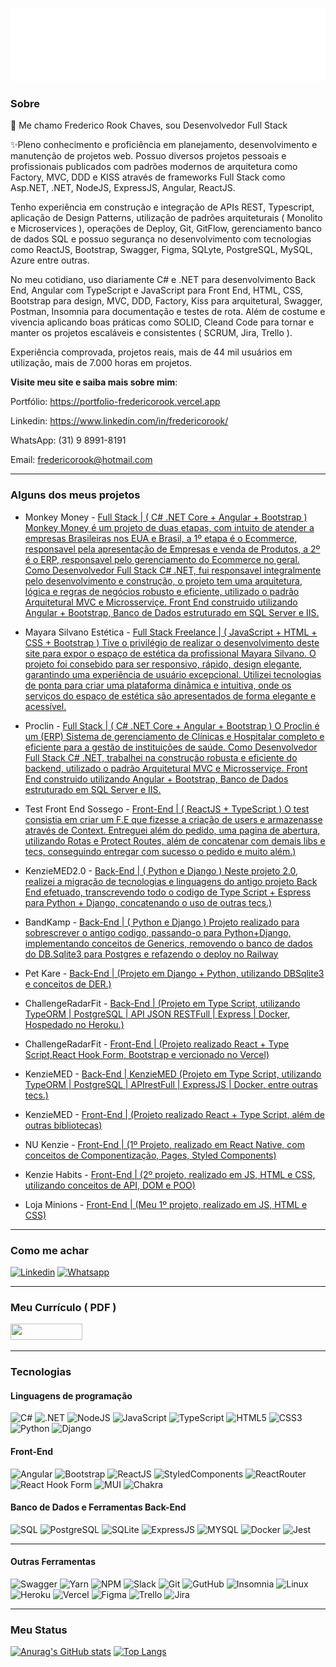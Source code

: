 <span align="center">

![](./header.svg)

</span>

### Sobre

👋 Me chamo Frederico Rook Chaves, sou Desenvolvedor Full Stack 

✨Pleno conhecimento e proficiência em planejamento, desenvolvimento e manutenção de projetos web. Possuo diversos projetos pessoais e profissionais publicados com padrões modernos de arquitetura como Factory, MVC, DDD e KISS através de frameworks Full Stack como Asp.NET, .NET, NodeJS, ExpressJS, Angular, ReactJS. 

Tenho experiência em construção e integração de APIs REST, Typescript, aplicação de Design Patterns, utilização de padrões arquiteturais ( Monolito e Microservices ), operações de Deploy, Git, GitFlow, gerenciamento banco de dados SQL e possuo segurança no desenvolvimento com tecnologias como ReactJS, Bootstrap, Swagger, Figma, SQLyte, PostgreSQL, MySQL, Azure entre outras.

No meu cotidiano, uso diariamente C# e .NET para desenvolvimento Back End, Angular com TypeScript e JavaScript para Front End, HTML, CSS, Bootstrap para design, MVC, DDD, Factory, Kiss para arquitetural, Swagger, Postman, Insomnia para documentação e testes de rota. Além de costume e vivencia aplicando boas práticas como SOLID, Cleand Code para tornar e manter os projetos escaláveis e consistentes ( SCRUM, Jira, Trello ).

Experiência comprovada, projetos reais, mais de 44 mil usuários em utilização, mais de 7.000 horas em projetos.

**Visite meu site e saiba mais sobre mim**: 

Portfólio: https://portfolio-fredericorook.vercel.app

Linkedin:  https://www.linkedin.com/in/fredericorook/

WhatsApp: (31) 9 8991-8191

Email: fredericorook@hotmail.com

---
### Alguns dos meus projetos

- Monkey Money - [Full Stack | ( C# .NET Core + Angular + Bootstrap ) Monkey Money é um projeto de duas etapas, com intuito de atender a empresas Brasileiras nos EUA e Brasil, a 1º etapa é o Ecommerce, responsavel pela apresentação de Empresas e venda de Produtos, a 2º é o ERP, responsavel pelo gerenciamento do Ecommerce no geral. 
Como Desenvolvedor Full Stack C# .NET, fui responsavel integralmente pelo desenvolvimento e construção, o projeto tem uma arquitetura, lógica e regras de negócios robusto e eficiente, utilizado o padrão Arquitetural MVC e Microsserviçe. Front End construido utilizando Angular + Bootstrap, Banco de Dados estruturado em SQL Server e IIS.
](https://erp.gerenciarsc.com.br/monkey)


- Mayara Silvano Estética - [Full Stack  Freelance | ( JavaScript + HTML + CSS + Bootstrap ) Tive o privilégio de realizar o desenvolvimento deste site para expor o espaço de estética da profissional Mayara Silvano. 
O projeto foi consebido para ser responsivo, rápido, design elegante, garantindo uma experiência de usuário excepcional. 
Utilizei tecnologias de ponta para criar uma plataforma dinâmica e intuitiva, onde os serviços do espaço de estética são apresentados de forma elegante e acessível.  
](https://mayarasilvanoestetica.com.br/)


- Proclin - [Full Stack | ( C# .NET Core + Angular + Bootstrap )  O Proclin é um (ERP) Sistema de gerenciamento de Clínicas e Hospitalar completo e eficiente para a gestão de instituições de saúde.
Como Desenvolvedor Full Stack C# .NET, trabalhei na construção robusta e eficiente do backend, utilizado o padrão Arquitetural MVC e Microsserviçe. Front End construido utilizando Angular + Bootstrap, Banco de Dados estruturado em SQL Server e IIS.
](https://sistemaproclin.com.br/)


- Test Front End Sossego - [Front-End | ( ReactJS + TypeScript ) O test consistia em criar um F.E que fizesse a criação de users e armazenasse através de Context. Entreguei além do pedido, uma pagina de abertura, utilizando Rotas e Protect Routes, além de concatenar com demais libs e tecs, conseguindo entregar com sucesso o pedido e muito além.)](https://github.com/fredrook/Teste-FE-Sossego-ReactJS)


- KenzieMED2.0 - [Back-End | ( Python e Django ) Neste projeto 2.0, realizei a migração de tecnologias e linguagens do antigo projeto Back End efetuado, transcrevendo todo o codigo de Type Script + Espress para Python + Django, concatenando o uso de outras tecs.)](https://github.com/grupo-1-projeto-frontend-t12/projeto_m5_backend_kenziemed_2.0)


- BandKamp - [Back-End | ( Python e Django ) Projeto realizado para sobrescrever o antigo codigo, passando-o para Python+Django, implementando conceitos de Generics, removendo o banco de dados do DB.Sqlite3 para Postgres e refazendo o deploy no Railway](https://github.com/Kenzie-Academy-Brasil-Developers/SPR5-BandKamp-FredRook)


- Pet Kare - [Back-End | (Projeto em Django + Python, utilizando DBSqlite3 e conceitos de DER.)](https://github.com/Kenzie-Academy-Brasil-Developers/SPR3-Pet-Kare-FredRook)



- ChallengeRadarFit - [Back-End | (Projeto em Type Script, utilizando TypeORM | PostgreSQL | API JSON RESTFull | Express | Docker, Hospedado no Heroku.)](https://github.com/fredrook/Challenge_Full-Stack_RadarFit)


- ChallengeRadarFit - [Front-End | (Projeto realizado React + Type Script,React Hook Form, Bootstrap e vercionado no Vercel)](https://github.com/fredrook/Challenge_Full-Stack_RadarFit_Front_End)


- KenzieMED - [Back-End | KenzieMED (Projeto em Type Script, utilizando TypeORM | PostgreSQL | APIrestFull | ExpressJS | Docker, entre outras tecs.)](https://github.com/marcelo-kodaira/kenzie_med)


- KenzieMED - [Front-End | (Projeto realizado React + Type Script, além de outras bibliotecas)](https://github.com/grupo-1-projeto-frontend-t12/Projeto-FrontEnd-M3)


- NU Kenzie - [Front-End | (1º Projeto, realizado em React Native, com conceitos de Componentização, Pages, Styled Components)](https://github.com/fredrook/REACT-NuKenzie)

  
- Kenzie Habits - [Front-End | (2º projeto, realizado em JS, HTML e CSS, utilizando conceitos de API, DOM e POO)](https://github.com/fredrook/ProjetoFinal-Modulo2)

  
- Loja Minions - [Front-End | (Meu 1º projeto, realizado em JS, HTML e CSS)](https://github.com/fredrook/ProjetoFinal-Modulo1)

---
### Como me achar 

[![Linkedin](https://img.shields.io/badge/Linkedin-0A66C2?style=for-the-badge&logo=linkedin)](https://www.linkedin.com/in/fredericorook/)
[![Whatsapp](https://img.shields.io/badge/WhatsApp-25D366?style=for-the-badge&logo=whatsapp&logoColor=white)](https://wa.me/5531989918191)

---
### Meu Currículo ( PDF )

<a href="https://drive.google.com/file/d/1xJtSJZFoYb1lA0ZIKYmgDXil5Uxn-Mz-/view" target="_blank">
  <img width="115" height="26" src="https://img.shields.io/badge/-CURR%C3%8DCULO-blue" />
</a>

---
### Tecnologias

#### Linguagens de programação

![C#](https://img.shields.io/badge/C%23-239120?style=for-the-badge&logo=c-sharp&logoColor=white)
![.NET](https://img.shields.io/badge/.NET-5C2D91?style=for-the-badge&logo=.net&logoColor=white)
![NodeJS](https://img.shields.io/badge/NodeJS-339933?style=for-the-badge&logo=node.js5&logoColor=white)
![JavaScript](https://img.shields.io/badge/JavaScript-F7DF1E?style=for-the-badge&logo=javascript&logoColor=black)
![TypeScript](https://img.shields.io/badge/TypeScript-007ACC?style=for-the-badge&logo=typescript&logoColor=white)
![HTML5](https://img.shields.io/badge/HTML5-E34F26?style=for-the-badge&logo=html5&logoColor=white)
![CSS3](https://img.shields.io/badge/CSS3-1572B6?style=for-the-badge&logo=css3&logoColor=white)
![Python](https://img.shields.io/badge/python-3670A0?style=for-the-badge&logo=python&logoColor=ffdd54)
![Django](https://img.shields.io/badge/django-%23092E20.svg?style=for-the-badge&logo=django&logoColor=white)

#### Front-End

![Angular](https://img.shields.io/badge/Angular-DD0031?style=for-the-badge&logo=angular&logoColor=white)
![Bootstrap](https://img.shields.io/badge/Bootstrap-563D7C?style=for-the-badge&logo=bootstrap&logoColor=white)
![ReactJS](https://img.shields.io/badge/React-20232A?style=for-the-badge&logo=react&logoColor=61DAFB)
![StyledComponents](https://img.shields.io/badge/styled--components-DB7093?style=for-the-badge&logo=styled-components&logoColor=white)
![ReactRouter](https://img.shields.io/badge/React_Router-CA4245?style=for-the-badge&logo=react-router&logoColor=white)
![React Hook Form](https://img.shields.io/badge/React%20Hook%20Form-%23EC5990.svg?style=for-the-badge&logo=reacthookform&logoColor=white)
![MUI](https://img.shields.io/badge/MUI-%230081CB.svg?style=for-the-badge&logo=mui&logoColor=white)
![Chakra](https://img.shields.io/badge/chakra-%234ED1C5.svg?style=for-the-badge&logo=chakraui&logoColor=white)

#### Banco de Dados e Ferramentas Back-End

![SQL](https://img.shields.io/badge/Microsoft_SQL_Server-CC2927?style=for-the-badge&logo=microsoft-sql-server&logoColor=white)
![PostgreSQL](https://img.shields.io/badge/PostgreSQL-316192?style=for-the-badge&logo=postgresql&logoColor=white)
![SQLite](https://img.shields.io/badge/SQLite-07405E?style=for-the-badge&logo=sqlite&logoColor=white)
![ExpressJS](https://img.shields.io/badge/Express.js-404D59?style=for-the-badge)
![MYSQL](https://img.shields.io/badge/MySQL-00000F?style=for-the-badge&logo=mysql&logoColor=white)
![Docker](https://img.shields.io/badge/Docker-2496ED?style=for-the-badge&logo=docker&logoColor=white)
![Jest](https://img.shields.io/badge/Jest-323330?style=for-the-badge&logo=Jest&logoColor=white)

---
#### Outras Ferramentas

![Swagger](https://img.shields.io/badge/Swagger-85EA2D?style=for-the-badge&logo=Swagger&logoColor=white)
![Yarn](https://img.shields.io/badge/yarn-%232C8EBB.svg?style=for-the-badge&logo=yarn&logoColor=white)
![NPM](https://img.shields.io/badge/NPM-%23000000.svg?style=for-the-badge&logo=npm&logoColor=white)
![Slack](https://img.shields.io/badge/Slack-4A154B?style=for-the-badge&logo=slack&logoColor=white)
![Git](https://img.shields.io/badge/Git-E34F26?style=for-the-badge&logo=git&logoColor=white)
![GutHub](https://img.shields.io/badge/GitHub-000?style=for-the-badge&logo=github&logoColor=white)
![Insomnia](https://img.shields.io/badge/Insomnia-black?style=for-the-badge&logo=insomnia&logoColor=5849BE)
![Linux](https://img.shields.io/badge/Linux-E34F26?style=for-the-badge&logo=linux&logoColor=black)
![Heroku](https://img.shields.io/badge/Heroku-430098?style=for-the-badge&logo=heroku&logoColor=white)
![Vercel](https://img.shields.io/badge/Vercel-000000?style=for-the-badge&logo=vercel&logoColor=white)
![Figma](https://img.shields.io/badge/Figma-F24E1E?style=for-the-badge&logo=figma&logoColor=white)
![Trello](https://img.shields.io/badge/Trello-0052CC?style=for-the-badge&logo=trello&logoColor=white)
![Jira](https://img.shields.io/badge/Jira-0052CC?style=for-the-badge&logo=Jira&logoColor=white)

---
### Meu Status 

[![Anurag's GitHub stats](https://github-readme-stats.vercel.app/api?username=fredrook)](https://github.com/anuraghazra/github-readme-stats)
[![Top Langs](https://github-readme-stats.vercel.app/api/top-langs/?username=fredrook&layout=compact)](https://github.com/anuraghazra/github-readme-stats)

